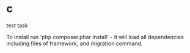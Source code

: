 # c
 test task

To install run 'php composer.phar install' - it will load all dependencies including files of framework, and migration command.
